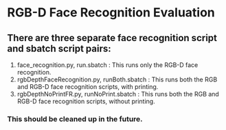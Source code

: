 # RGB-D Face Recognition Evaluation
## There are three separate face recognition script and sbatch script pairs:
1. face_recognition.py, run.sbatch : This runs only the RGB-D face recognition.
2. rgbDepthFaceRecognition.py, runBoth.sbatch : This runs both the RGB and RGB-D face recognition scripts, with printing.
3. rgbDepthNoPrintFR.py, runNoPrint.sbatch : This runs both the RGB and RGB-D face recognition scripts, without printing.

### This should be cleaned up in the future.
